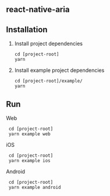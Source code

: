 ## react-native-aria

## Installation

1. Install project dependencies

   ```
   cd [project-root]
   yarn
   ```

2. Install example project dependencies
   ```
   cd [project-root]/example/
   yarn
   ```

## Run

Web

```
 cd [project-root]
 yarn example web
```

iOS

```
 cd [project-root]
 yarn example ios
```

Android

```
 cd [project-root]
 yarn example android
```
